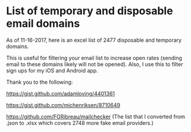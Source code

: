 # List of temporary and disposable email domains
As of 11-16-2017, here is an excel list of 2477 disposable and temporary domains. 


This is useful for filtering your email list to increase open rates (sending email to these domains likely will not be opened). Also, I use this to filter sign ups for my iOS and Android app.


Thank you to the following:

https://gist.github.com/adamloving/4401361

https://gist.github.com/michenriksen/8710649

https://github.com/FGRibreau/mailchecker
(The list that I converted from .json to .xlsx which covers 2748 more fake email providers.)
